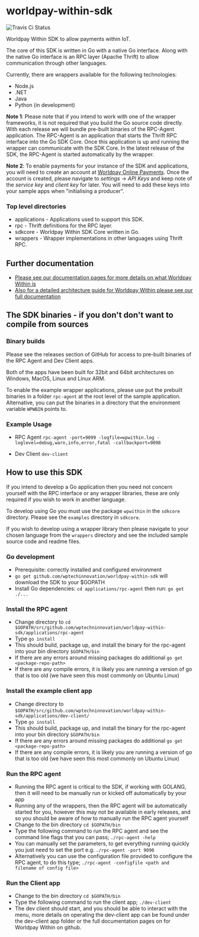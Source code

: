 # worldpay-within-sdk

![Travis Ci Status](https://travis-ci.org/WPTechInnovation/worldpay-within-sdk.svg?branch=master)

Worldpay Within SDK to allow payments within IoT.

The core of this SDK is written in Go with a native Go interface. Along with the native Go interface is an RPC layer (Apache Thrift) to allow communication through other languages.

Currently, there are wrappers available for the following technologies:
* Node.js
* .NET
* Java
* Python (in development)

**Note 1**: Please note that if you intend to work with one of the wrapper frameworks, it is not required that you build the Go source code directly. With each release we will bundle pre-built binaries of the RPC-Agent application. The RPC-Agent is an application that starts the Thrift RPC interface into the Go SDK Core. Once this application is up and running the wrapper can communicate with the SDK Core. In the latest release of the SDK, the RPC-Agent is started automatically by the wrapper.

**Note 2**: To enable payments for your instance of the SDK and applications, you will need to create an account at [Worldpay Online Payments](http://online.worldpay.com). Once the account is created, please navigate to *settings* -> *API Keys* and keep note of the *service key* and *client key* for later. You will need to add these keys into your sample apps when "initialising a producer".

### Top level directories

* applications - Applications used to support this SDK.
* rpc - Thrift definitions for the RPC layer.
* sdkcore - Worldpay Within SDK Core written in Go.
* wrappers - Wrapper implementations in other languages using Thrift RPC.

## Further documentation

* [Please see our documentation pages for more details on what Worldpay Within is](http://wptechInnovation.github.io/worldpay-within-sdk)
* [Also for a detailed architecture guide for Worldpay Within please see our full documentation](http://wptechinnovation.github.io/worldpay-within-sdk/architecture.html)

## The SDK binaries - if you don't don't want to compile from sources

### Binary builds

Please see the releases section of GitHub for access to pre-built binaries of the RPC Agent and Dev Client apps.

Both of the apps have been built for 32bit and 64bit architectures on Windows, MacOS, Linux and Linux ARM.

To enable the example wrapper applications, please use put the prebuilt binaries in a folder `rpc-agent` at the root level of the sample application. Alternative, you can put the binaries in a directory that the environment variable `WPWBIN` points to.

### Example Usage

* RPC Agent `rpc-agent -port=9099 -logfile=wpwithin.log -loglevel=debug,warn,info,error,fatal -callbackport=9098`

* Dev Client `dev-client`

## How to use this SDK

If you intend to develop a Go application then you need not concern yourself with the RPC interface or any wrapper libraries, these are only required if you wish to work in another language.

To develop using Go you must use the package `wpwithin` in the `sdkcore` directory. Please see the `examples` directory in `sdkcore`.

If you wish to develop using a wrapper library then please navigate to your chosen language from the `wrappers` directory and see the included sample source code and readme files.

### Go development
* Prerequisite: correctly installed and configured environment
* `go get github.com/wptechinnovation/worldpay-within-sdk` will download the SDK to your $GOPATH
* Install Go dependencies: `cd applications/rpc-agent` then run: `go get ./...`

### Install the RPC agent
* Change directory to `cd $GOPATH/src/github.com/wptechninnovation/worldpay-within-sdk/applications/rpc-agent`
* Type `go install`
* This should build, package up, and install the binary for the rpc-agent into your bin directory `$GOPATH/bin`
* If there are any errors around missing packages do additional `go get <package-repo-path>`
* If there are any compile errors, it is likely you are running a version of go that is too old (we have seen this most commonly on Ubuntu Linux)

### Install the example client app
* Change directory to `$GOPATH/src/github.com/wptechninnovation/worldpay-within-sdk/applications/dev-client/`
* Type `go install`
* This should build, package up, and install the binary for the rpc-agent into your bin directory `$GOPATH/bin`
* If there are any errors around missing packages do additional `go get <package-repo-path>`
* If there are any compile errors, it is likely you are running a version of go that is too old (we have seen this most commonly on Ubuntu Linux)

### Run the RPC agent
* Running the RPC agent is critical to the SDK, if working with GOLANG, then it will need to be manually run or kicked off automatically by your app
* Running any of the wrappers, then the RPC agent will be automatically started for you, however this may not be available in early releases, and so you should be aware of how to manually run the RPC agent yourself
* Change to the bin directory `cd $GOPATH/bin`
* Type the following command to run the RPC agent and see the command line flags that you can pass; `./rpc-agent -help`
* You can manually set the parameters, to get everything running quickly you just need to set the port e.g. `./rpc-agent -port 9090`
* Alternatively you can use the configuration file provided to configure the RPC agent, to do this type; `./rpc-agent -configfile <path and filename of config file>`

### Run the Client app
* Change to the bin directory `cd $GOPATH/bin`
* Type the following command to run the client app; `./dev-client`
* The dev client should start, and you should be able to interact with the menu, more details on operating the dev-client app can be found under the dev-client app folder or the full documentation pages on for Worldpay Within on github.
